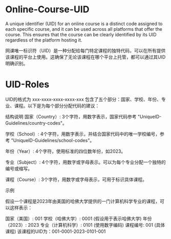 # Online-Course-UID
A unique identifier (UID) for an online course is a distinct code assigned to each specific course, and it can be used across all platforms that offer the course. This ensures that the course can be clearly identified by its UID regardless of the platform hosting it.

网课唯一标识符（UID）是一种分配给每门特定课程的独特代码，可以在所有提供该课程的平台上使用。这确保了无论该课程在哪个平台上托管，都可以通过其UID明确识别。


# UID-Roles
UID的格式为 xxx-xxxx-xxxx-xxxx-xxx 
包含了五个部分：国家、学校、年份、专业、课程。以下是为每个部分分配代码的建议：

结构说明
国家（Country）: 3个字符，用数字表示，国家代码参考 "UniqueID-Guidelines/country-codes"。

学校（School）: 4个字符，用数字表示，并结合国家代码中的唯一学校编号，参考 "UniqueID-Guidelines/school-codes"。

年份（Year）: 4个字符，使用标准的四位数年份，如2023。

专业（Subject）: 4个字符，用数字或字母表示。可以为每个专业分配一个独特的编号或缩写。

课程（Course）: 3个字符，用数字或字母表示，可用于标识具体课程。


示例

假设一个课程是2023年由美国的哈佛大学提供的一门计算机科学专业的课程，可以这样表示：

国家（美国）: 001
学校（哈佛大学）: 0001 (假设用于表示哈佛大学)
年份（2023）: 2023
专业（计算机科学）: 0101 (使用数字编码)
课程编号: 001 (具体课程)
该课程的UID为：001-0001-2023-0101-001

